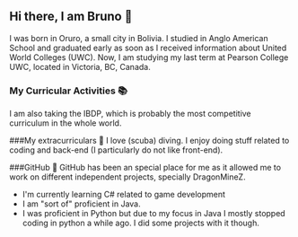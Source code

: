## Hi there, I am Bruno 👋
I was born in Oruro, a small city in Bolivia. I studied in Anglo American School and graduated early as soon as I received information about United World Colleges (UWC).
Now, I am studying my last term at Pearson College UWC, located in Victoria, BC, Canada. 

### My Curricular Activities 📚
I am also taking the IBDP, which is probably the most competitive curriculum in the whole world.

###My extracurriculars 🤿
I love (scuba) diving. I enjoy doing stuff related to coding and back-end (I particularly do not like front-end).

###GitHub 🔭
GitHub has been an special place for me as it allowed me to work on different independent projects, specially DragonMineZ.
- I'm currently learning C# related to game development
- I am "sort of" proficient in Java.
- I was proficient in Python but due to my focus in Java I mostly stopped coding in python a while ago. I did some projects with it though.
<!--
**Bruneitor123/bruneitor123** is a ✨ _special_ ✨ repository because its `README.md` (this file) appears on your GitHub profile.

Here are some ideas to get you started:

- 🔭 I’m currently working on ...
- 🌱 I’m currently learning ...
- 👯 I’m looking to collaborate on ...
- 🤔 I’m looking for help with ...
- 💬 Ask me about ...
- 📫 How to reach me: ...
- 😄 Pronouns: ...
- ⚡ Fun fact: ...
-->

